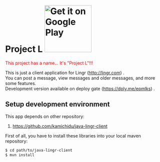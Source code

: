Project L <a href="https://play.google.com/store/apps/details?id=akechi.projectl"><img alt="Get it on Google Play" src="https://play.google.com/intl/en_us/badges/images/apps/en-play-badge.png" width="150" /></a>
========================================================================================================================

<font size="huge" color="red">This project has a name...
It's "Project L"!!!</font>

This is just a client application for Lingr (http://lingr.com) .  
You can post a message, view messages and older messages, and more some features.  
Development version available on deploy gate (https://dply.me/epmlks) .


Setup development environment
------------------------------------------------------------------------------------------------------------------------
This app depends on other repository:

1. https://github.com/kamichidu/java-lingr-client

First of all, you have to install these libraries into your local maven repository:

```sh
$ cd path/to/java-lingr-client
$ mvn install
```
